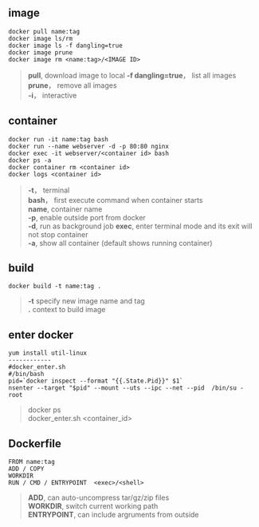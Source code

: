 ## image 
```docker
docker pull name:tag  
docker image ls/rm  
docker image ls -f dangling=true
docker image prune
docker image rm <name:tag>/<IMAGE ID>

```
> **pull**, download image to local 
> **-f dangling=true**， list all <none> images  
> **prune**， remove all <none> images  
> **-i**， interactive  

## container 
```Docker
docker run -it name:tag bash
docker run --name webserver -d -p 80:80 nginx
docker exec -it webserver/<container id> bash
docker ps -a
docker container rm <container id>
docker logs <container id>
```
> **-t**， terminal  
> **bash**， first execute command when container starts  
> **name**, container name  
> **-p**, enable outside port from docker   
> **-d**, run as background job
> **exec**, enter terminal mode and its exit will not stop container   
> **-a**, show all container (default shows running container)

## build
```Docker
docker build -t name:tag . 
```
> **-t** specify new image name and tag  
> **.** context to build image 

## enter docker 
```
yum install util-linux  
------------
#docker_enter.sh
#/bin/bash
pid=`docker inspect --format "{{.State.Pid}}" $1`
nsenter --target "$pid" --mount --uts --ipc --net --pid  /bin/su - root

```
> docker ps  
> docker_enter.sh <container_id>




## Dockerfile
```Docker
FROM name:tag
ADD / COPY
WORKDIR
RUN / CMD / ENTRYPOINT  <exec>/<shell>
```
> **ADD**, can auto-uncompress tar/gz/zip files  
> **WORKDIR**, switch current working path  
> **ENTRYPOINT**, can include argruments from outside  
